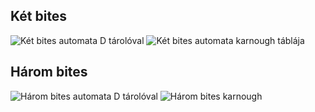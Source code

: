 ## Két bites

![Két bites automata D tárolóval](Images/d_tarolo_ket_bit.png)
![Két bites automata karnough táblája](Images/d_ketbit_karnough.png)

## Három bites

![Három bites automata D tárolóval](Images/d_tarolo_harom_bit.png)
![Három bites karnough](Images/d_harombit_karnough.png)

